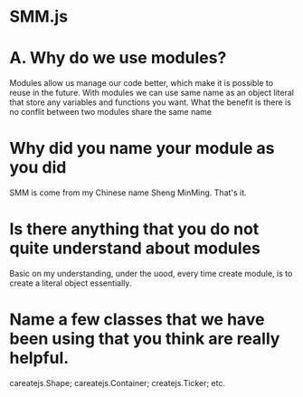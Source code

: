 # SMM.js

<h1>A. Why do we use modules?</h1>
<p>Modules allow us manage our code better, which make it is possible to reuse in the future. With modules we can use same name as an object literal that store any variables and functions you want. What the benefit is there is no conflit between two modules share the same name</p>

<h1>Why did you name your module as you did</h1>
<p>SMM is come from my Chinese name Sheng MinMing. That's it.</p>

<h1>Is there anything that you do not quite understand about modules</h1>
<p>
	Basic on my understanding, under the uood, every time create module, is to create a literal object essentially. 
</p>

<h1>Name a few classes that we have been using that you think are really helpful.</h1>
<p>careatejs.Shape; careatejs.Container; createjs.Ticker; etc.</p>